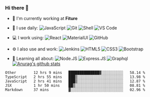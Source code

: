### Hi there 👋

- 🏢 I'm currently working at **Fiture**
- 🚀 I use daily:
  ![JavaScript](https://img.shields.io/badge/-JavaScript-black?style=plastic&logo=javascript)
  ![Git](https://img.shields.io/badge/-Git-black?style=plastic&logo=git)
  ![Shell](https://img.shields.io/badge/-Shell-blasck?style=plastic&logo=Shell)
  ![VS Code](https://img.shields.io/badge/-VS%20Code-007ACC?style=plastic&logo=visual-studio-code)
- 💻 I work using:
  ![React](https://img.shields.io/badge/-React-3b2e5a?style=plastic&logo=react)
  ![MaterialUI](https://img.shields.io/badge/-MatrialUI-0081CB?style=plastic&logo=material-UI)
  ![GitHub](https://img.shields.io/badge/-GitHub-181717?style=plastic&logo=github)
- ⚙️ I also use and work: 
  ![Jenkins](https://img.shields.io/badge/-Jenkins-black?style=plastic&logo=Jenkins)
  ![HTML5](https://img.shields.io/badge/-HTML5-E34F26?style=plastic&logo=html5&logoColor=white)
  ![CSS3](https://img.shields.io/badge/-CSS3-1572B6?style=plastic&logo=css3)
  ![Bootstrap](https://img.shields.io/badge/-Bootstrap-563D7C?style=plastic&logo=bootstrap)
- 🌱 Learning all about:
  ![Node.JS](https://img.shields.io/badge/-Node.JS-black?style=plastic&logo=Node.js) 
  ![Express.JS](https://img.shields.io/badge/-Express.JS-c7b198?style=plastic&logo=Express.JS) 
  ![Graphql](https://img.shields.io/badge/-Graphql-E10098?style=plastic&logo=Graphql)
[![Anurag's github stats](https://github-readme-stats.vercel.app/api?username=zingwu&show_icons=true&theme=calm)](https://github.com/anuraghazra/github-readme-stats)

  <!--START_SECTION:waka-->
```text
Other        12 hrs 9 mins   ██████████████▓░░░░░░░░░░   58.14 % 
TypeScript   2 hrs 55 mins   ███▒░░░░░░░░░░░░░░░░░░░░░   13.98 % 
JavaScript   2 hrs 41 mins   ███▒░░░░░░░░░░░░░░░░░░░░░   12.87 % 
JSX          1 hr 50 mins    ██▒░░░░░░░░░░░░░░░░░░░░░░   08.81 % 
Markdown     37 mins         ▓░░░░░░░░░░░░░░░░░░░░░░░░   02.96 % 
```
<!--END_SECTION:waka-->
